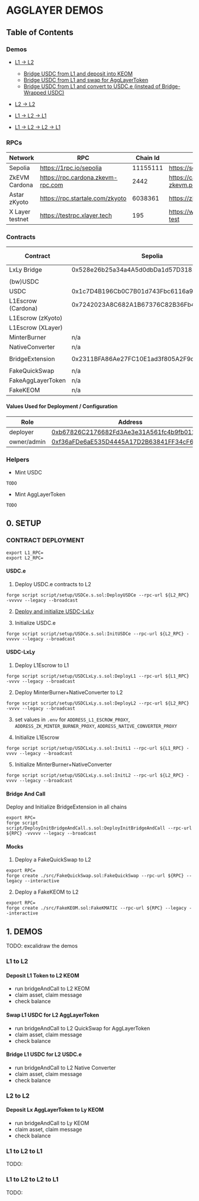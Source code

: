 # AGGLAYER DEMOS

## Table of Contents

### Demos

- [L1 -> L2](#l1-to-l2)

  - [Bridge USDC from L1 and deposit into KEOM](#deposit-l1-token-to-l2-keom)
  - [Bridge USDC from L1 and swap for AggLayerToken](#swap-l1-usdc-for-l2-agglayertoken)
  - [Bridge USDC from L1 and convert to USDC.e (instead of Bridge-Wrapped USDC)](#bridge-l1-usdc-for-l2-usdc.e)

- [L2 -> L2](#l2-to-l2)

- [L1 -> L2 -> L1](#l1-to-l2-to-l2)

- [L1 -> L2 -> L2 -> L1](#l1-to-l2-to-l2-to-l1)

### RPCs

| Network         | RPC                               | Chain Id | Explorer                                 | Currency |
| --------------- | --------------------------------- | -------- | ---------------------------------------- | -------- |
| Sepolia         | https://1rpc.io/sepolia           | 11155111 | https://sepolia.etherscan.io             | ETH      |
| ZkEVM Cardona   | https://rpc.cardona.zkevm-rpc.com | 2442     | https://cardona-zkevm.polygonscan.com    | ETH      |
| Astar zKyoto    | https://rpc.startale.com/zkyoto   | 6038361  | https://zkyoto.explorer.startale.com/    | ETH      |
| X Layer testnet | https://testrpc.xlayer.tech       | 195      | https://www.okx.com/explorer/xlayer-test | OKB      |

### Contracts

| Contract           | Sepolia                                    | Cardona                                    | zKyoto                                     | XLayer Testnet |
| ------------------ | ------------------------------------------ | ------------------------------------------ | ------------------------------------------ | -------------- |
| LxLy Bridge        | 0x528e26b25a34a4A5d0dbDa1d57D318153d2ED582 | 0x528e26b25a34a4A5d0dbDa1d57D318153d2ED582 | 0x528e26b25a34a4A5d0dbDa1d57D318153d2ED582 | TODO           |
|                    |                                            |                                            |                                            |                |
| (bw)USDC           |                                            | 0x150aE9614A43361775D9D3A006f75CCc558B598F | 0x150aE9614A43361775D9D3A006f75CCc558B598F | TODO           |
| USDC               | 0x1c7D4B196Cb0C7B01d743Fbc6116a902379C7238 | 0xc1EF3FC60d6CfC83fe58Fd5f48aB75A20b2518C1 | TODO                                       | TODO           |
| L1Escrow (Cardona) | 0x7242023A8C682A1B67376C82B36Fb49e098199E4 | n/a                                        | n/a                                        | n/a            |
| L1Escrow (zKyoto)  |                                            | n/a                                        | n/a                                        | n/a            |
| L1Escrow (XLayer)  |                                            | n/a                                        | n/a                                        | n/a            |
| MinterBurner       | n/a                                        | 0x1fF8889219DdF5Fc867635716AEE2F4C9F21f980 | TODO                                       | TODO           |
| NativeConverter    | n/a                                        | 0x4D758bD4CE9F7ed1e03AdE50f1E2ef83c477113F | TODO                                       | TODO           |
|                    |                                            |                                            |                                            |                |
| BridgeExtension    | 0x2311BFA86Ae27FC10E1ad3f805A2F9d22Fc8a6a1 | 0x2311BFA86Ae27FC10E1ad3f805A2F9d22Fc8a6a1 | 0x2311BFA86Ae27FC10E1ad3f805A2F9d22Fc8a6a1 | TODO           |
|                    |                                            |                                            |                                            |                |
| FakeQuickSwap      | n/a                                        | 0x820bf8c6Afc30c7934071779C3e2b175a15C3419 | 0xf43Fc6ae7eed237aB6d58fa2F4fB45d84C2Ff483 | TODO           |
| FakeAggLayerToken  | n/a                                        | 0x88342beb50513c9994696c1dadeedad5e8b763df | 0xaf154A248d8C4061b728F49795065C0CD847BA3C | TODO           |
| FakeKEOM           | n/a                                        | 0x4500976bc9Ee3788b43eB7921315B879c5130647 | 0x36C38895A20c835F9A6A294821D669995eB2265E | TODO           |

#### Values Used for Deployment / Configuration

| Role        | Address                                                                                                                                    |
| ----------- | ------------------------------------------------------------------------------------------------------------------------------------------ |
| deployer    | [0xb67826C2176682Fd3Ae3e31A561fc4b9fb012225](https://explorer-ui.cardona.zkevm-rpc.com/address/0xb67826C2176682Fd3Ae3e31A561fc4b9fb012225) |
| owner/admin | [0xf36aFDe6aE535D4445A17D2B63841FF34cF6C52b](https://explorer-ui.cardona.zkevm-rpc.com/address/0xf36aFDe6aE535D4445A17D2B63841FF34cF6C52b) |

### Helpers

- Mint USDC

```
TODO
```

- Mint AggLayerToken

```
TODO
```

## 0. SETUP

### CONTRACT DEPLOYMENT

```
export L1_RPC=
export L2_RPC=
```

#### USDC.e

1. Deploy USDC.e contracts to L2

```
forge script script/setup/USDCe.s.sol:DeployUSDCe --rpc-url ${L2_RPC} -vvvvv --legacy --broadcast
```

2. [Deploy and initialize USDC-LxLy](#usdc-lxly)

3. Initialize USDC.e

```
forge script script/setup/USDCe.s.sol:InitUSDCe --rpc-url ${L2_RPC} -vvvvv --legacy --broadcast
```

#### USDC-LxLy

1. Deploy L1Escrow to L1

```
forge script script/setup/USDCLxLy.s.sol:DeployL1 --rpc-url ${L1_RPC} -vvvv --legacy --broadcast
```

2. Deploy MinterBurner+NativeConverter to L2

```
forge script script/setup/USDCLxLy.s.sol:DeployL2 --rpc-url ${L2_RPC} -vvvv --legacy --broadcast
```

3. set values in `.env` for `ADDRESS_L1_ESCROW_PROXY`, `ADDRESS_ZK_MINTER_BURNER_PROXY`, `ADDRESS_NATIVE_CONVERTER_PROXY`

4. Initialize L1Escrow

```
forge script script/setup/USDCLxLy.s.sol:InitL1 --rpc-url ${L1_RPC} -vvvv --legacy --broadcast
```

5. Initialize MinterBurner+NativeConverter

```
forge script script/setup/USDCLxLy.s.sol:InitL2 --rpc-url ${L2_RPC} -vvvv --legacy --broadcast
```

#### Bridge And Call

Deploy and Initialize BridgeExtension in all chains

```
export RPC=
forge script script/DeployInitBridgeAndCall.s.sol:DeployInitBridgeAndCall --rpc-url ${RPC} -vvvvv --legacy --broadcast
```

#### Mocks

1. Deploy a FakeQuickSwap to L2

```
export RPC=
forge create ./src/FakeQuickSwap.sol:FakeQuickSwap --rpc-url ${RPC} --legacy --interactive
```

2. Deploy a FakeKEOM to L2

```
export RPC=
forge create ./src/FakeKEOM.sol:FakeKMATIC --rpc-url ${RPC} --legacy --interactive
```

## 1. DEMOS

TODO: excalidraw the demos

### L1 to L2

#### Deposit L1 Token to L2 KEOM

- run bridgeAndCall to L2 KEOM
- claim asset, claim message
- check balance

#### Swap L1 USDC for L2 AggLayerToken

- run bridgeAndCall to L2 QuickSwap for AggLayerToken
- claim asset, claim message
- check balance

#### Bridge L1 USDC for L2 USDC.e

- run bridgeAndCall to L2 Native Converter
- claim asset, claim message
- check balance

### L2 to L2

#### Deposit Lx AggLayerToken to Ly KEOM

- run bridgeAndCall to Ly KEOM
- claim asset, claim message
- check balance

### L1 to L2 to L1

TODO:

### L1 to L2 to L2 to L1

TODO:

